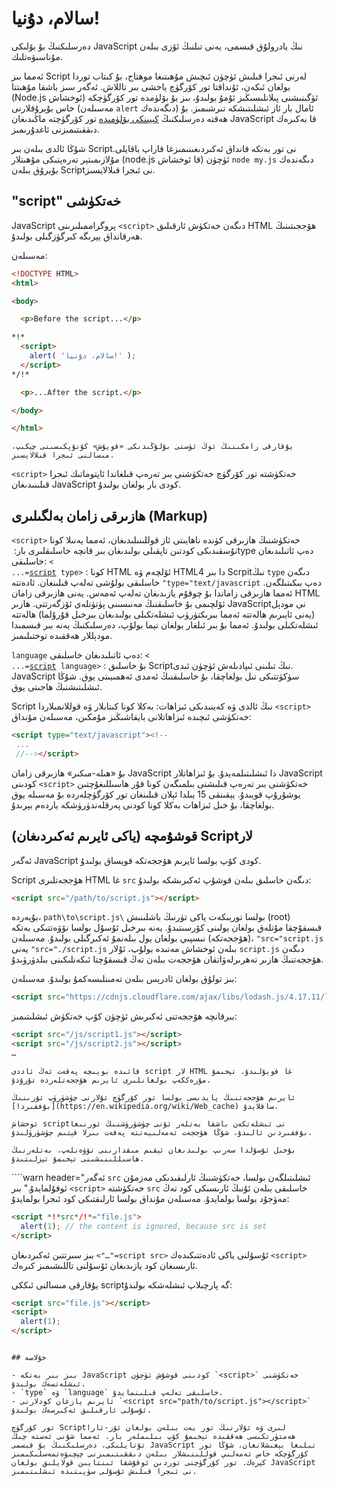 # سالام، دۇنيا!

دەرسلىكنىڭ بۇ بۆلىكى JavaScript نىڭ يادرولۇق قىسمى، يەنى تىلنىڭ ئۆزى بىلەن مۇناسىۋەتلىك.

ئەمما بىز Script لەرنى ئىجرا قىلىش ئۈچۈن ئىچىش مۇھىتىغا موھتاج، بۇ كىتاب توردا بولغان ئىكەن، ئۇنداقتا  تور كۆرگۈچ ياخشى بىر تاللاش. ئەگەر سىز باشقا مۇھىتتا (Node.js ئوخشاش) ئۈگىنىشنى پىلانلىسىڭىز ئۇمۇ بولىدۇ، بىز بۇ بۆلۈمدە تور كۆرگۈچكە خاس بۇيرۇقلارنى (مەسىلەن `alert` دىگەندەك) ئامال بار ئاز ئىشلىتىشكە تىرشىمىز. بۇ ھەقتە دەرسلىكنىڭ  [كېيىنكى بۆلۈمىدە](/ui) تور كۆرگۈچتە ماڭىدىغان JavaScript قا بەكىرەك دىققىتىمىزنى ئاغدۇرىمىز.

شۇڭا ئالدى بىلەن بىر Scriptنى تور بەتكە قانداق ئەكىردىغىنىمىزغا قاراپ باقايلى. مۇلازىمىتېر تەرەپتىكى مۇھىتلار (node.js قا ئوخشاش) ئۈچۈن `node my.js` دىگەندەك بۇيرۇق بىلەن Scriptنى ئىجرا قىلالايسىز.

## ؜"script" خەتكۈشى

؜JavaScript پروگراممىلىرىنى `<script>` دىگەن خەتكۈش ئارقىلىق HTML ھۆججىتىنىڭ ھەرقانداق يېرىگە كىرگۈزگىلى بولىدۇ.

مەسىلەن:
```html run height=100
<!DOCTYPE HTML>
<html>

<body>

  <p>Before the script...</p>

*!*
  <script>
    alert( 'سالام، دۇنيا!' );
  </script>
*/!*

  <p>...After the script.</p>

</body>

</html>
```

```online
؜يۇقارقى رامكىنىڭ ئوڭ ئۈستى بۇلۇڭىدىكى «قويۇش» كۇنۇپكىسىنى چېكىپ، مىسالنى ئىجرا قىلالايسىز.
```

؜`<script>` خەتكۈشتە تور كۆرگۈچ خەتكۈشنى بىر تەرەپ قىلغاندا ئاپتوماتىك ئىجرا قىلىنىدىغان JavaScript كودى بار بولغان بولىدۇ.

## ھازىرقى زامان بەلگىلىرى (Markup)

؜`<script>` خەتكۈشنىڭ ھازىرقى كۈندە ناھايىتى ئاز قوللىنىلىدىغان، ئەمما يەنىلا كونا نۇسقىدىكى كودتىن تاپقىلى بولىدىغان بىر قانچە خاسلىقلىرى بار:
؜type دەپ ئاتىلىدىغان خاسلىقى: <code>&lt; ...=<u>script</u>  type&gt;</code> :
كونا HTML ئۆلچەم ۋە  HTML4 دا بىر Scrpitنىڭ `type` دىگەن خاسلىقى بولۇشى تەلەپ قىلىنغان. ئادەتتە `"type="text/javascript` دەپ بىكىتىلگەن. ئەمما ھازىرقى زاماندا بۇ چوقۇم يازىدىغان تەلەپ ئەمەس. يەنى ھازىرقى زامان HTML ئۆلچىمى بۇ خاسلىقنىڭ مەنىسىنى پۈتۈنلەي ئۆزگەرتتى. ھازىر JavaScriptنى مودېل (يەنى ئايىرىم ھالەتتە ئەمما بىرىكتۈرۈپ ئىشلەتكىلى بولىدىغان بىرخىل قۇرۇلما) ھالەتتە ئىشلەتكىلى بولىدۇ. ئەمما بۇ بىر ئىلغار بولغان تېما بولۇپ، دەرسلىكنىڭ يەنە بىر قىسمىدا مودېللار ھەققىدە توختىلىمىز.

؜`language` دەپ ئاتىلىدىغان خاسلىقى: <code>&lt; ...=<u>script</u> language&gt;</code> :
بۇ خاسلىق Scriptنىڭ تىلىنى ئىپادىلەش ئۈچۈن ئىدى. JavaScript سۈكۈتتىكى تىل بولغاچقا، بۇ خاسلىقنىڭ ئەمدى ئەھمىيىتى يوق. شۇڭا ئىشلىتىشنىڭ ھاجىتى يوق.

؜Script نىڭ ئالدى ۋە كەينىدىكى ئىزاھات:
بەكلا كونا كىتابلار ۋە قوللانمىلاردا `<script>` خەتكۈشى ئىچىدە ئىزاھاتلانى بايقاشىڭىز مۇمكىن، مەسىلەن مۇنداق:
```html no-beautify
<script type="text/javascript"><!--
 ...
 //--></script>
```
بۇ «ھىلە-مىكىر» ھازىرقى زامان JavaScript دا ئىشلىتىلمەيدۇ. بۇ ئىزاھاتلار JavaScript كودىنى `<script>` خەتكۈشنى بىر تەرەپ قىلىشنى بىلمىگەن كونا قۇر ھاسىللىغۇچتىن يوشۇرۇپ قويىدۇ. يېقىنقى 15 يىلدا ئېلان قىلىنغان تور كۆرگۈچلەردە بۇ مەسىلە يوق بولغاچقا، بۇ خىل ئىزاھات بەكلا كونا كودنى پەرقلەندۈرۈشكە ياردەم بېرىدۇ.

## قوشۇمچە (ياكى ئايرىم ئەكىردىغان) Scriptلار

ئەگەر JavaScript كودى كۆپ بولسا ئايرىم ھۆججەتكە قويساق بولىدۇ.

؜Script ھۆججەتلىرى HTML غا `src` دىگەن خاسلىق بىلەن قوشۇپ ئەكىرىشكە بولىدۇ:

```html
<script src="/path/to/script.js"></script>
```

بۇيەردە، `path\to\script.js\` بولسا توربىكەت ياكى تۈرنىڭ باشلىنىش (root) قىسقۇچقا مۇتلەق بولغان يولىنى كۆرسىتىدۇ. يەنە بىرخىل ئۇسۇل بولسا نۆۋەتتىكى بەتكە (ھۆججەتكە) نىسپىي بولغان يول بىلەنمۇ ئەكىرگىلى بولىدۇ. مەسىلەن، `"src="script.js` يەنى `"src="./script.js` بىلەن ئوخشاش مەنىدە بولۇپ، ئۇلار `script.js` دىگەن ھۆججەتنىڭ ھازىر تەھرىرلەۋاتقان ھۆججەت بىلەن تەڭ قىسقۇچتا ئىكەنلىكىنى بىلدۈرۈىدۇ. 

بىز تولۇق بولغان ئادرېس بىلەن تەمىنلىسەكمۇ بولىدۇ. مەسىلەن:

```html
<script src="https://cdnjs.cloudflare.com/ajax/libs/lodash.js/4.17.11/lodash.js"></script>
```

بىرقانچە ھۆججەتنى ئەكىرىش ئۈچۈن كۆپ خەتكۈش ئىشلىتىمىز:

```html
<script src="/js/script1.js"></script>
<script src="/js/script2.js"></script>
…
```

```smart
؜قائىدە بويىچە پەقەت ئەڭ ئاددى script لار HTML غا قويۇلىدۇ. تېخىمۇ مۇرەككەپ بولغانلىرى ئايرىم ھۆججەتلەردە تۇرۇدۇ.

؜ئايرىم ھۆججەتنىڭ پايدىسى بولسا تور كۆرگۈچ ئۇلارنى چۈشۈرۈپ ئۆزىنىڭ [بۇففىردا](https://en.wikipedia.org/wiki/Web_cache) ساقلايدۇ.

؜ئوخشاش scriptنى ئىشلەتكەن باشقا بەتلەر ئۇنى چۈشۈرۈشنىڭ ئورنىغا بۇففىردىن ئالىدۇ، شۇڭا ھۆججەت ئەمەلىيەتتە پەقەت بىرلا قېتىم چۈشۈرۈلىدۇ.

بۇخىل ئۇسۇلدا سەرىپ بولىدىغان ئېقىم مىقدارىنى تۆۋەنلەپ، بەتلەرنىڭ ھاسىللىنىشىنى تېخىمۇ تېزلىتىدۇ.
```

````warn header="ئەگەر `src` ئىشلىتىلگەن بولسا، خەتكۈشنىڭ ئارلىقىدىكى مەزمۇن ئوقۇلمايدۇ."
بىر `<script>` خەتكۈشتە `src` خاسلىقى بىلەن ئۇنىڭ ئارىسىكى كود تەڭ مەۋجۇد بولسا بولمايدۇ.
مەسىلەن مۇنداق بولسا ئارلىقتىكى كود ئىجرا بولمايدۇ:

```html
<script *!*src*/!*="file.js">
  alert(1); // the content is ignored, because src is set
</script>
```

بىز سىرتتىن ئەكىردىغان `<"…"=script src>` ئۇسۇلنى ياكى ئادەتتىكىدەك `<script>` ئارىسىغان كود يازىدىغان ئۇسۇلنى تاللىشىمىز كىرەك.

يۇقارقى مىسالنى ئىككى scriptگە پارچىلاپ ئىشلەشكە بولىدۇ:

```html
<script src="file.js"></script>
<script>
  alert(1);
</script>
```

````

## ؜خۇلاسە

- ؜بىز بىر بەتكە JavaScript كودىنى قوشۇش ئۈچۈن `<script>` خەتكۈشنى ئىشلەتسەك بولىدۇ.
- ؜`type` ۋە `language` خاسلىقى تەلەپ قىلىنمايدۇ.
- ؜ئايرىم يازغان كودلارنى `<script src="path/to/script.js"></script>` ئۇسۇلى ئارقىلىق ئەكىرسەك بولىدۇ.

؜تور كۆرگۈچ Scriptلىرى ۋە ئۇلارنىڭ تور بەت بىلەن بولغان ئۆز-ئارا ھەمتۈرتكىسى ھەققىدە تېخىمۇ كۆپ بىلىملەر بار. ئەمما شۇنى ئەستە چىڭ تۇتايلىكى، دەرسلىكنىڭ بۇ قىسمى JavaScript تىلىغا بېغىشلانغان، شۇڭا تور كۆرگۈچكە خاس ئەمەلىي قوللىنىشلار بىلەن دىققىتىمىزنى چېچىۋەتمەسلىكىمىز كېرەك. تور كۆرگۈچنى توردىن ئوقۇشقا ئىنتايىن قولايلىق بولغان JavaScript نى ئىجرا قىلىش ئۇسۇلى سۈپىتىدە ئىشلىتىمىز.
